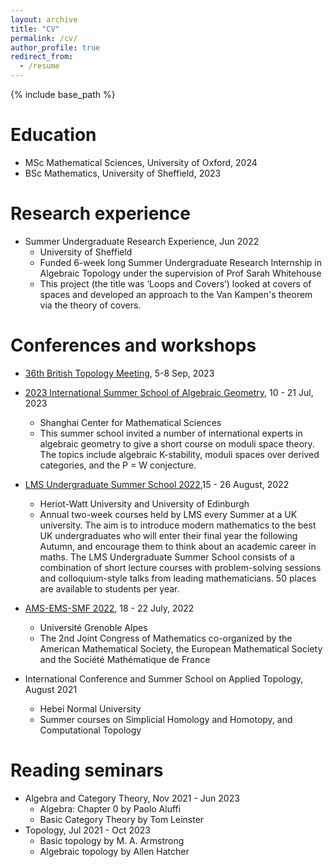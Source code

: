 ```yaml
---
layout: archive
title: "CV"
permalink: /cv/
author_profile: true
redirect_from:
  - /resume
---
```


{% include base_path %}

Education
======
* MSc Mathematical Sciences, University of Oxford, 2024
* BSc Mathematics, University of Sheffield, 2023
 

Research experience
======  
* Summer Undergraduate Research Experience, Jun 2022
  * University of Sheffield
  * Funded 6-week long Summer Undergraduate Research Internship in Algebraic Topology under the supervision
of Prof Sarah Whitehouse
  * This project (the title was ‘Loops and Covers’) looked at covers of spaces and developed an approach to the Van
Kampen's theorem via the theory of covers.

Conferences and workshops
======
* [36th British Topology Meeting](https://sites.google.com/sheffield.ac.uk/36btm/), 5-8 Sep, 2023

* [2023 International Summer School of Algebraic Geometry](https://scms.fudan.edu.cn/info/4503/5820.htm), 10 - 21 Jul, 2023
  * Shanghai Center for Mathematical Sciences
  * This summer school invited a number of international experts in algebraic geometry to give a short course on moduli space theory. The topics include algebraic K-stability, moduli spaces over derived categories, and the P = W conjecture.
    
* [LMS Undergraduate Summer School 2022](http://www.lms.macs.hw.ac.uk/),15 - 26 August, 2022
  * Heriot-Watt University and University of Edinburgh
  * Annual two-week courses held by LMS every Summer at a UK university. The aim is to introduce modern
mathematics to the best UK undergraduates who will enter their final year the following Autumn, and encourage
them to think about an academic career in maths. The LMS Undergraduate Summer School consists of a
combination of short lecture courses with problem-solving sessions and colloquium-style talks from leading
mathematicians. 50 places are available to students per year.

* [AMS-EMS-SMF 2022](https://ams-ems-smf2022.inviteo.fr/), 18 - 22 July, 2022
  * Université Grenoble Alpes
  * The 2nd Joint Congress of Mathematics co-organized by the American Mathematical Society, the European
Mathematical Society and the Société Mathématique de France

* International Conference and Summer School on Applied Topology, August 2021
  * Hebei Normal University 
  * Summer courses on Simplicial Homology and Homotopy, and Computational Topology 


Reading seminars
======
* Algebra and Category Theory, Nov 2021 - Jun 2023
  * Algebra: Chapter 0 by Paolo Aluffi
  * Basic Category Theory by Tom Leinster
* Topology, Jul 2021 - Oct 2023
  * Basic topology by M. A. Armstrong
  * Algebraic topology by Allen Hatcher



